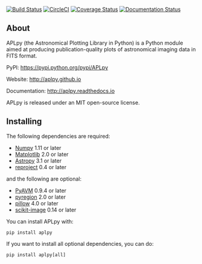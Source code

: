 [![Build Status](https://travis-ci.org/aplpy/aplpy.svg?branch=master)](https://travis-ci.org/aplpy/aplpy)
[![CircleCI](https://circleci.com/gh/aplpy/aplpy/tree/master.svg?style=svg)](https://circleci.com/gh/aplpy/aplpy/tree/master)
[![Coverage Status](https://coveralls.io/repos/aplpy/aplpy/badge.svg?branch=master)](https://coveralls.io/r/aplpy/aplpy?branch=master)
[![Documentation Status](https://img.shields.io/badge/docs-latest-brightgreen.svg?style=flat)](https://aplpy.readthedocs.io/en/latest/)


About
-----

APLpy (the Astronomical Plotting Library in Python) is a
Python module aimed at producing publication-quality plots
of astronomical imaging data in FITS format.

PyPI: https://pypi.python.org/pypi/APLpy

Website: http://aplpy.github.io

Documentation: http://aplpy.readthedocs.io

APLpy is released under an MIT open-source license.

Installing
----------

The following dependencies are required:

* [Numpy](http://www.numpy.org) 1.11 or later
* [Matplotlib](http://www.matplotlib.org) 2.0 or later
* [Astropy](http://www.astropy.org) 3.1 or later
* [reproject](http://reproject.readthedocs.org) 0.4 or later

and the following are optional:

* [PyAVM](http://astrofrog.github.io/pyavm/) 0.9.4 or later
* [pyregion](http://pyregion.readthedocs.org/) 2.0 or later
* [pillow](https://pypi.org/project/Pillow/) 4.0 or later
* [scikit-image](https://pypi.org/project/scikit-image/) 0.14 or later

You can install APLpy with:

    pip install aplpy

If you want to install all optional dependencies, you can do:

    pip install aplpy[all]
